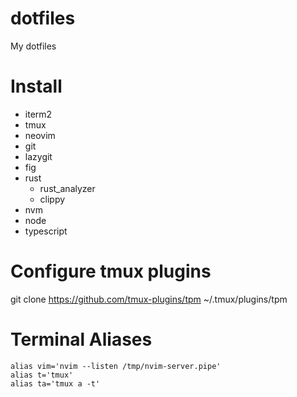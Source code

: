 # dotfiles
My dotfiles

# Install

* iterm2
* tmux
* neovim
* git
* lazygit
* fig
* rust
	* rust_analyzer
	* clippy
* nvm
* node
* typescript

# Configure tmux plugins

git clone https://github.com/tmux-plugins/tpm ~/.tmux/plugins/tpm

# Terminal Aliases

```
alias vim='nvim --listen /tmp/nvim-server.pipe'
alias t='tmux'
alias ta='tmux a -t'
```
